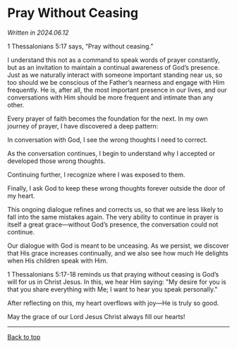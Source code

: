# Pray Without Ceasing

*Written in 2024.06.12*

1 Thessalonians 5:17 says, “Pray without ceasing.”

I understand this not as a command to speak words of prayer constantly, but as an invitation to maintain a continual awareness of God’s presence. Just as we naturally interact with someone important standing near us, so too should we be conscious of the Father’s nearness and engage with Him frequently. He is, after all, the most important presence in our lives, and our conversations with Him should be more frequent and intimate than any other.

Every prayer of faith becomes the foundation for the next. In my own journey of prayer, I have discovered a deep pattern:

In conversation with God, I see the wrong thoughts I need to correct.

As the conversation continues, I begin to understand why I accepted or developed those wrong thoughts.

Continuing further, I recognize where I was exposed to them.

Finally, I ask God to keep these wrong thoughts forever outside the door of my heart.

This ongoing dialogue refines and corrects us, so that we are less likely to fall into the same mistakes again. The very ability to continue in prayer is itself a great grace—without God’s presence, the conversation could not continue.

Our dialogue with God is meant to be unceasing. As we persist, we discover that His grace increases continually, and we also see how much He delights when His children speak with Him.

1 Thessalonians 5:17-18 reminds us that praying without ceasing is God’s will for us in Christ Jesus. In this, we hear Him saying:
"My desire for you is that you share everything with Me; I want to hear you speak personally."

After reflecting on this, my heart overflows with joy—He is truly so good. 

May the grace of our Lord Jesus Christ always fill our hearts!

---

[Back to top](#)